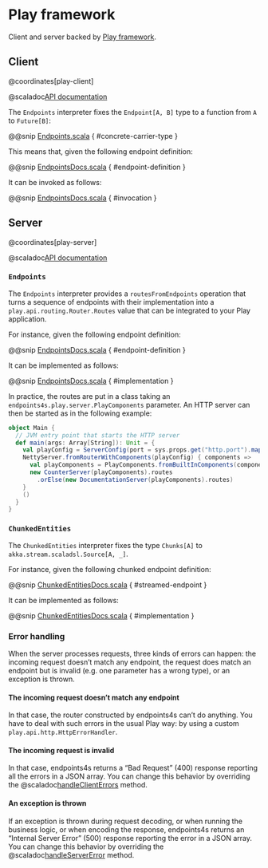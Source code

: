 # Play framework

Client and server backed by [Play framework](https://www.playframework.com/).

## Client

@coordinates[play-client]

@scaladoc[API documentation](endpoints4s.play.client.index)

The `Endpoints` interpreter fixes the `Endpoint[A, B]` type to a function from
`A` to `Future[B]`:

@@snip [Endpoints.scala](/client/src/main/scala/endpoints4s/play/client/Endpoints.scala) { #concrete-carrier-type }

This means that, given the following endpoint definition:

@@snip [EndpointsDocs.scala](/client/src/test/scala/endpoints4s/play/client/EndpointsDocs.scala) { #endpoint-definition }

It can be invoked as follows:

@@snip [EndpointsDocs.scala](/client/src/test/scala/endpoints4s/play/client/EndpointsDocs.scala) { #invocation }

## Server

@coordinates[play-server]

@scaladoc[API documentation](endpoints4s.play.server.index)

### `Endpoints`

The `Endpoints` interpreter provides a `routesFromEndpoints` operation that turns
a sequence of endpoints with their implementation into a `play.api.routing.Router.Routes`
value that can be integrated to your Play application.

For instance, given the following endpoint definition:

@@snip [EndpointsDocs.scala](/server/src/test/scala/endpoints4s/play/server/EndpointsDocs.scala) { #endpoint-definition }

It can be implemented as follows:

@@snip [EndpointsDocs.scala](/server/src/test/scala/endpoints4s/play/server/EndpointsDocs.scala) { #implementation }

In practice, the routes are put in a class taking an `endpoints4s.play.server.PlayComponents`
parameter. An HTTP server can then be started as in the following example:

~~~ scala
object Main {
  // JVM entry point that starts the HTTP server
  def main(args: Array[String]): Unit = {
    val playConfig = ServerConfig(port = sys.props.get("http.port").map(_.toInt).orElse(Some(9000)))
    NettyServer.fromRouterWithComponents(playConfig) { components =>
      val playComponents = PlayComponents.fromBuiltInComponents(components)
      new CounterServer(playComponents).routes
        .orElse(new DocumentationServer(playComponents).routes)
    }
    ()
  }
}
~~~

### `ChunkedEntities`

The `ChunkedEntities` interpreter fixes the type `Chunks[A]` to `akka.stream.scaladsl.Source[A, _]`.

For instance, given the following chunked endpoint definition:

@@snip [ChunkedEntitiesDocs.scala](/server/src/test/scala/endpoints4s/play/server/ChunkedEntitiesDocs.scala) { #streamed-endpoint }

It can be implemented as follows:

@@snip [ChunkedEntitiesDocs.scala](/server/src/test/scala/endpoints4s/play/server/ChunkedEntitiesDocs.scala) { #implementation }

### Error handling

When the server processes requests, three kinds of errors can happen: the incoming request doesn’t match
any endpoint, the request does match an endpoint but is invalid (e.g. one parameter has a wrong type), or
an exception is thrown.

#### The incoming request doesn’t match any endpoint

In that case, the router constructed by endpoints4s can’t do anything. You have to deal with such
errors in the usual Play way: by using a custom `play.api.http.HttpErrorHandler`.

#### The incoming request is invalid

In that case, endpoints4s returns a “Bad Request” (400) response reporting all the errors in a
JSON array. You can change this behavior by overriding the
@scaladoc[handleClientErrors](endpoints4s.play.server.Urls) method.

#### An exception is thrown

If an exception is thrown during request decoding, or when running the business logic, or when
encoding the response, endpoints4s returns an “Internal Server Error” (500) response reporting
the error in a JSON array. You can change this behavior by overriding the
@scaladoc[handleServerError](endpoints4s.play.server.Endpoints) method.
